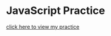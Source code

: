 # JavaScript Practice

[click here to view my practice](https://github.com/niteshrajbaral/git-practice/tree/main/JavaScript/Practice)
